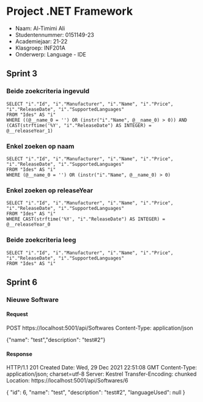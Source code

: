 # Project .NET Framework

* Naam: Al-Timimi Ali
* Studentennummer: 0151149-23
* Academiejaar: 21-22
* Klasgroep: INF201A
* Onderwerp: Language - IDE

## Sprint 3

### Beide zoekcriteria ingevuld
```
SELECT "i"."Id", "i"."Manufacturer", "i"."Name", "i"."Price", "i"."ReleaseDate", "i"."SupportedLanguages"
FROM "Ides" AS "i"
WHERE ((@__name_0 = '') OR (instr("i"."Name", @__name_0) > 0)) AND (CAST(strftime('%Y', "i"."ReleaseDate") AS INTEGER) = @__releaseYear_1)
```

### Enkel zoeken op naam
```
SELECT "i"."Id", "i"."Manufacturer", "i"."Name", "i"."Price", "i"."ReleaseDate", "i"."SupportedLanguages"
FROM "Ides" AS "i"
WHERE (@__name_0 = '') OR (instr("i"."Name", @__name_0) > 0)
```
### Enkel zoeken op releaseYear
```
SELECT "i"."Id", "i"."Manufacturer", "i"."Name", "i"."Price", "i"."ReleaseDate", "i"."SupportedLanguages"
FROM "Ides" AS "i"
WHERE CAST(strftime('%Y', "i"."ReleaseDate") AS INTEGER) = @__releaseYear_0
```
### Beide zoekcriteria leeg
```
SELECT "i"."Id", "i"."Manufacturer", "i"."Name", "i"."Price", "i"."ReleaseDate", "i"."SupportedLanguages"
FROM "Ides" AS "i"
```

## Sprint 6

### Nieuwe Software

#### Request
POST https://localhost:5001/api/Softwares
Content-Type: application/json

{"name": "test","description": "test#2"}

#### Response
HTTP/1.1 201 Created
Date: Wed, 29 Dec 2021 22:51:08 GMT
Content-Type: application/json; charset=utf-8
Server: Kestrel
Transfer-Encoding: chunked
Location: https://localhost:5001/api/Softwares/6

{
"id": 6,
"name": "test",
"description": "test#2",
"languageUsed": null
}

